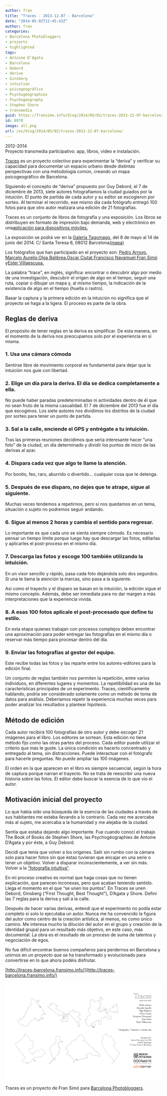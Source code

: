 ```yaml
---
author: fran
title: "Traces - 2013.12.07 - Barcelona"
date: "2014-05-02T12:45:43Z"
author: fran
categories:
- Barcelona Photobloggers
- projects
- highlighted
tags:
- Antoine D’Agata
- Barcelona
- Debord
- dérive
- Ginsberg
- intuition
- psicogeográfico
- Psychogéographies
- Psychogeography
- Stephen Shore
- transmedia
guid: https://fransimo.info/blog/2014/05/02/traces-2013-12-07-barcelona/
id: 8978
image: all.png
url: /es/blog/2014/05/02/traces-2013-12-07-barcelona/
---
```

2012-2014  
Proyecto transmedia participativo: app, libros, video e instalación.

[Traces](http://traces-barcelona.fransimo.info/) es un proyecto colectivo para experimentar la “deriva” y verificar su
capacidad para documentar un espacio urbano desde distintas perspectivas con una metodología común, creando un mapa
psicogeográfico de Barcelona.

Siguiendo el concepto de “deriva” propuesto por Guy Debord, el 7 de diciembre de 2013, siete autores fotografiamos la
ciudad guiados por la intuición. El punto de partida de cada autor y su editor se escogieron por sorteo. Al terminar el
recorrido, ese mismo día cada fotógrafo entregó 100 fotos para que otro autor realizara una edición de 21 fotografías.

Traces es un conjunto de libros de fotografía y una exposición. Los libros se distribuyen en formato de impresión bajo
demanda, web y electrónico en
una[aplicación para dispositivos móviles.](https://itunes.apple.com/us/app/traces/id866756528?ls=1&mt=8)

La exposición se podrá ver en la [Galería Tagomago](http://tagomago.com/), del 8 de mayo al 14 de junio del 2014. C/
Santa Teresa 6, 08012
Barcelona[(mapa)](https://maps.google.es/maps?q=Carrer+Santa+Teresa,+6,+Barcelona&hl=en&sll=41.39479,2.148768&sspn=0.164317,0.334053&hnear=Carrer+Santa+Teresa,+6,+08012+Barcelona&t=m&z=16)

Los fotógrafos que han participado en el proyecto
son: [Pedro Arroyo](http://www.pedroarroyo.es/), [Marcelo Aurelio](http://marceloaurelio.com/),[Olga Balibrea](http://www.olgabalibrea.com/),[Oscar Ciutat](http://oscarciutat.com/en/),[Francisco Navamuel](http://www.francisconavamuel.net/),[Fran Simó](http://fransimo.info/)
y[Ester Villaescusa.](http://estervillaescusa.com/)

La palabra “trace”, en inglés, significa: encontrar o descubrir algo por medio de una investigación, descubrir el orígen
de algo en el tiempo, seguir una ruta, copiar o dibujar un mapa y, al mismo tiempo, la indicación de la existencia de
algo en el tiempo (huella o rastro).

Basar la captura y la primera edición en la intuición no significa que el proyecto se haga a la ligera. El proceso es
parte de la obra.

## Reglas de deriva

El propósito de tener reglas en la deriva es simplificar. De esta manera, en el momento de la deriva nos preocupamos
solo por el experiencia en sí misma.

### 1\. Usa una cámara cómoda

Sentirse libre de movimiento corporal es fundamental para dejar que la intuición nos guíe con libertad.

### 2\. Elige un día para la deriva. El día se dedica completamente a ella.

No puede haber paradas predeterminadas ni actividades dentro de él que no sean fruto de la misma casualidad. El 7 de
diciembre del 2013 fue el día que escogimos. Los siete autores nos dividimos los distritos de la ciudad por sorteo para
tener un punto de partida.

### 3\. Sal a la calle, enciende el GPS y entrégate a tu intuición.

Tras las primeras reuniones decidimos que sería interesante hacer “una foto” de la ciudad, un día determinado y dividir
los puntos de inicio de las derivas al azar.

### 4\. Dispara cada vez que algo te llame la atención.

Por bonito, feo, raro, aburrido o divertido… cualquier cosa que te detenga.

### 5\. Después de ese disparo, no dejes que te atrape, sigue al siguiente.

Muchas veces tendemos a repetirnos, pero si nos quedamos en un tema, situación o sujeto no podremos seguir andando.

### 6\. Sigue al menos 2 horas y cambia el sentido para regresar.

Lo importante es que cada uno se sienta siempre cómodo. Es necesario pensar un tiempo límite porque luego hay que
descargar las fotos, editarlas y aplicarles el post-proceso en el mismo día.

### 7\. Descarga las fotos y escoge 100 también utilizando la intuición.

En un visor sencillo y rápido, pasa cada foto dejándola solo dos segundos. Si una te llama la atención la marcas, sino
pasa a la siguiente.

Así como el trayecto y el disparo se basan en la intuición, la edición sigue el mismo concepto. Además, debe ser
inmediata para no dar margen a más interpretaciones que la experiencia vivida.

### 8\. A esas 100 fotos aplícale el post-procesado que define tu estilo.

En esta etapa quienes trabajan con procesos complejos deben encontrar una aproximación para poder entregar las
fotografías en el mismo día o reservar más tiempo para procesar dentro del día.

### 9\. Enviar las fotografías al gestor del equipo.

Este recibe todas las fotos y las reparte entre los autores-editores para la edición final.

Un conjunto de reglas también nos permiten la repetición, entre varios individuos, en diferentes lugares y momentos. La
repetibilidad es una de las características principales de un experimento. Traces, científicamente hablando, podría ser
considerado solamente como un método de toma de datos para análisis. Deberíamos repetir la experiencia muchas veces para
poder analizar los resultados y plantear hipótesis.

## Método de edición

Cada autor recibirá 100 fotografías de otro autor y debe escoger 21 imágenes para el libro. Los editores se sortean.
Esta edición no tiene método fijo como las otras partes del proceso. Cada editor puede utilizar el criterio que más le
guste. La única condición es hacerlo concentrado y entregado al tema, sin distracciones. Puede interactuar con el
fotógrafo para hacerle preguntas. No puede ampliar las 100 imágenes.

El orden en la que aparecen en el libro es siempre secuencial, según la hora de captura porque narran el trayecto. No se
trata de reescribir una nueva historia sobre las fotos. El editor debe buscar la esencia de lo que vio el autor.

## Motivación inicial del proyecto

Lo que había sido una búsqueda de la esencia de las ciudades a través de sus habitantes me estaba llevando a lo
contrario. Cada vez me acercaba más al sujeto, me acercaba a la humanidad y me alejaba de la ciudad.

Sentía que estaba dejando algo importante. Fue cuando conocí el trabajo The Book of Books de Stephen Shore, las
Psychogéographies de Antoine D’Agata y por éste, a Guy Debord.

Decidí que tenía que volver a los orígenes. Salir sin rumbo con la cámara solo para hacer fotos sin que éstas tuvieran
que encajar en una serie o tener un objetivo. Volver a disparar inconscientemente, a ver sin más. Volver a
la [“fotografía intuitiva”](http://barcelonaphotobloggers.org/2009/01/01/fotografia-intuitiva/).

En mi proceso creativo es normal que haga cosas que no tienen explicación, que parecen inconexas, pero que acaban
teniendo sentido. Llega el momento en el que “se unen los puntos”. En Traces se unen Debord, Ginsberg (“First Thought,
Best Thought”), D’Agata y Shore. Definí las 7 reglas para la deriva y salí a la calle.

Después de hacer varias derivas, entendí que el experimento no podía estar completo si solo lo ejecutaba un autor. Nunca
me ha convencido la figura del autor como centro de la creación artística, al menos, no como único camino. Me interesa
mucho la dilución del autor en el grupo y creación de la identidad grupal para un resultado más objetivo, en este caso,
más documental. La obra es el resultado de un proceso de suma de talentos y negociación de egos.

No fue difícil encontrar buenos compañeros para perdernos en Barcelona y unirnos en un proyecto que se ha transformado y
evolucionado para convertirse en lo que ahora podéis disfrutar.

[http://traces-barcelona.fransimo.info/](http://traces-barcelona.fransimo.info/)

![all](all.png)

Traces es un proyecto de Fran Simó para [Barcelona Photobloggers](http://barcelonaphotobloggers.org/).